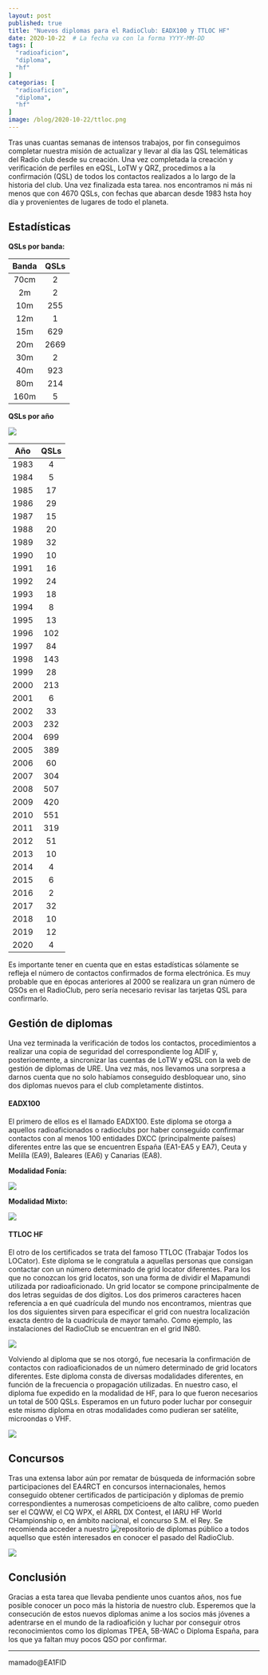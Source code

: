```yaml
---
layout: post
published: true
title: "Nuevos diplomas para el RadioClub: EADX100 y TTLOC HF"
date: 2020-10-22  # La fecha va con la forma YYYY-MM-DD
tags: [
  "radioaficion",
  "diploma",
  "hf"
]
categorias: [
  "radioaficion",
  "diploma",
  "hf"
]
image: /blog/2020-10-22/ttloc.png
---
```


Tras unas cuantas semanas de intensos trabajos, por fin conseguimos completar nuestra misión de actualizar y llevar al día las QSL telemáticas del Radio club desde su creación. Una vez completada la creación y verificación de perfiles en eQSL, LoTW y QRZ, procedimos a la confirmación (QSL) de todos los contactos realizados a lo largo de la historia del club. Una vez finalizada esta tarea. nos encontramos ni más ni menos que con 4670 QSLs, con fechas que abarcan desde 1983 hsta hoy día y provenientes de lugares de todo el planeta.

## Estadísticas

**QSLs por banda:**

| **Banda** 	| **QSLs** 	|
|:-----:	|:----:	|
|  70cm 	|   2  	|
|   2m  	|   2  	|
|  10m  	|  255 	|
|  12m  	|   1  	|
|  15m  	|  629 	|
|  20m  	| 2669 	|
|  30m  	|   2  	|
|  40m  	|  923 	|
|  80m  	|  214 	|
|  160m 	|   5  	|


**QSLs por año**


![](/blog/2020-10-22/graph.png)


| **Año** 	| **QSLs** 	|
|:-----:	|:----:	|
|  1983 	|   4  	|
|  1984 	|   5  	|
|  1985 	|   17 	|
|  1986 	|   29 	|
|  1987 	|   15 	|
|  1988 	|   20 	|
|  1989 	|   32 	|
|  1990 	|   10 	|
|  1991 	|   16 	|
|  1992 	|   24 	|
|  1993 	|   18 	|
|  1994 	|   8 	|
|  1995 	|   13 	|
|  1996 	|   102 |
|  1997 	|   84 	|
|  1998 	|   143	|
|  1999 	|   28 	|
|  2000 	|   213	|
|  2001 	|   6	|
|  2002 	|   33	|
|  2003 	|   232	|
|  2004 	|   699	|
|  2005 	|   389	|
|  2006 	|   60	|
|  2007 	|   304	|
|  2008 	|   507	|
|  2009 	|   420	|
|  2010 	|   551	|
|  2011 	|   319	|
|  2012 	|   51	|
|  2013 	|   10	|
|  2014 	|   4	|
|  2015 	|   6	|
|  2016 	|   2	|
|  2017 	|   32	|
|  2018 	|   10	|
|  2019 	|   12	|
|  2020 	|   4	|


Es importante tener en cuenta que en estas estadísticas sólamente se refleja el número de contactos confirmados de forma electrónica. Es muy probable que en épocas anteriores al 2000 se realizara un gran número de QSOs en el RadioClub, pero sería necesario revisar las tarjetas QSL para confirmarlo. 

## Gestión de diplomas


Una vez terminada la verificación de todos los contactos, procedimientos a realizar una copia de seguridad del correspondiente log ADIF y, posterioemente, a sincronizar las cuentas de LoTW y eQSL con la web de gestión de diplomas de URE. Una vez más, nos llevamos una sorpresa a darnos cuenta que no solo habíamos conseguido desbloquear uno, sino dos diplomas nuevos para el club completamente distintos.


#### EADX100

El primero de ellos es el llamado EADX100. Este diploma se otorga a aquellos radioaficionados o radioclubs por haber conseguido confirmar contactos con al menos 100 entidades DXCC (principalmente países) diferentes entre las que se encuentren España (EA1-EA5 y EA7), Ceuta y Melilla (EA9), Baleares (EA6) y Canarias (EA8). 


**Modalidad Fonía:**

![](/blog/2020-10-22/eadx100_1.png)

**Modalidad Mixto:**

![](/blog/2020-10-22/eadx100_2.png)

#### TTLOC HF


El otro de los certificados se trata del famoso TTLOC (Trabajar Todos los LOCator). Este diploma se le congratula a aquellas personas que consigan contactar con un número determinado de grid locator diferentes. Para los que no conozcan los grid locatos, son una forma de dividir el Mapamundi utilizada por radioaficionado. Un grid locator se compone principalmente de dos letras seguidas de dos dígitos.  Los dos primeros caracteres hacen referencia a en qué cuadrícula del mundo nos encontramos, mientras que los dos siguientes sirven para especificar el grid con nuestra localización exacta dentro de la cuadrícula de mayor tamaño. Como ejemplo, las instalaciones del RadioClub se encuentran en el grid IN80.

![](/blog/2020-10-22/grids.png)

Volviendo al diploma que se nos otorgó, fue necesaria la confirmación de contactos con radioaficionados de un número determinado de grid locators diferentes. Este diploma consta de diversas modalidades diferentes, en función de la frecuencia o propagación utilizadas. En nuestro caso, el diploma fue expedido en la modalidad de HF, para lo que fueron necesarios un total de 500 QSLs. Esperamos en un futuro poder luchar por conseguir este mismo diploma en otras modalidades como pudieran ser satélite, microondas o VHF.

![](/blog/2020-10-22/ttloc.png)

## Concursos

Tras una extensa labor aún por rematar de búsqueda de información sobre participaciones del EA4RCT en concursos internacionales, hemos conseguido obtener certificados de participación y diplomas de premio correspondientes a numerosas competicioens de alto calibre, como pueden ser el CQWW, el CQ WPX, el ARRL DX Contest, el IARU HF World CHampionship o, en ámbito nacional, el concurso S.M. el Rey. Se recomienda acceder a nuestro ![repositorio de diplomas público](https://git.radio.clubs.etsit.upm.es/junta/diplomas) a todos aquellso que estén interesados en conocer el pasado del RadioClub.

![](/blog/2020-10-22/arrl.png)

## Conclusión

Gracias a esta tarea que llevaba pendiente unos cuantos años, nos fue posible conocer un poco más la historia de nuestro club. Esperemos que la consecución de estos nuevos diplomas anime a los socios más jóvenes a adentrarse en el mundo de la radioafición y luchar por conseguir otros reconocimientos como los diplomas TPEA, 5B-WAC o Diploma España, para los que ya faltan muy pocos QSO por confirmar.


-------
mamado@EA1FID